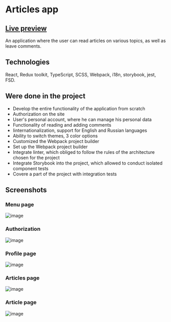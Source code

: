 # Articles app

## [Live preview](https://inspiring-chimera-798a15.netlify.app/)

An application where the user can read articles on various topics, as well as leave comments.

## Technologies
React, Redux toolkit, TypeScript, SCSS, Webpack, i18n, storybook, jest, FSD.

## Were done in the project
* Develop the entire functionality of the application from scratch
* Authorization on the site
* User's personal account, where he can manage his personal data
* Functionality of reading and adding comments
* Iinternationalization, support for English and Russian languages
* Ability to switch themes, 3 color options
* Customized the Webpack project builder
* Set up the Webpack project builder
* Integrate linter, which obliged to follow the rules of the architecture chosen for the project
* Integrate Storybook into the project, which allowed to conduct isolated component tests
* Covere a part of the project with integration tests


## Screenshots
### Menu page
![image](https://github.com/EvgeniyaDanilovich/articles-app/assets/68774339/59e2d6d9-ffc7-4991-b2d4-d56b80e14df6)
### Authorization
![image](https://github.com/EvgeniyaDanilovich/articles-app/assets/68774339/d6fb244f-d01d-489f-93d7-2eff62c3493a)
### Profile page
![image](https://github.com/EvgeniyaDanilovich/articles-app/assets/68774339/766fe16b-24dd-43bd-97d3-8263c718961c)
### Articles page
![image](https://github.com/EvgeniyaDanilovich/articles-app/assets/68774339/d85c2b13-31c2-4322-ab9f-7b1526fbc3da)
### Article page
![image](https://github.com/EvgeniyaDanilovich/articles-app/assets/68774339/e7570c05-e19d-4e1b-b9a6-15a8a35960c5)

